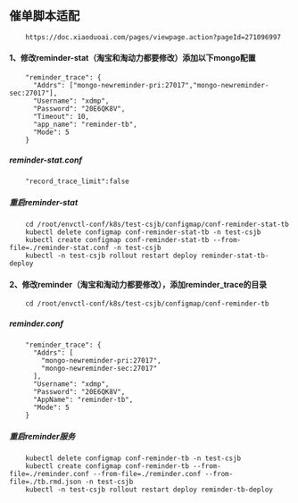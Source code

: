 ##      催单脚本适配
        https://doc.xiaoduoai.com/pages/viewpage.action?pageId=271096997
####   1、修改reminder-stat（淘宝和淘动力都要修改）添加以下mongo配置
        "reminder_trace": {
          "Addrs": ["mongo-newreminder-pri:27017","mongo-newreminder-sec:27017"],
          "Username": "xdmp",
          "Password": "20E6QK8V",
          "Timeout": 10,
          "app_name": "reminder-tb",
          "Mode": 5
        }
#####   reminder-stat.conf        
        "record_trace_limit":false
#####   重启reminder-stat
        cd /root/envctl-conf/k8s/test-csjb/configmap/conf-reminder-stat-tb
        kubectl delete configmap conf-reminder-stat-tb -n test-csjb
        kubectl create configmap conf-reminder-stat-tb --from-file=./reminder-stat.conf -n test-csjb
        kubectl -n test-csjb rollout restart deploy reminder-stat-tb-deploy
####   2、修改reminder（淘宝和淘动力都要修改），添加reminder_trace的目录
        cd /root/envctl-conf/k8s/test-csjb/configmap/conf-reminder-tb
#####   reminder.conf
        "reminder_trace": {
          "Addrs": [
            "mongo-newreminder-pri:27017",
            "mongo-newreminder-sec:27017"
          ],
          "Username": "xdmp",
          "Password": "20E6QK8V",
          "AppName": "reminder-tb",
          "Mode": 5
        }
#####   重启reminder服务
        kubectl delete configmap conf-reminder-tb -n test-csjb
        kubectl create configmap conf-reminder-tb --from-file=./reminder.conf --from-file=./reminder.conf --from-file=./tb.rmd.json -n test-csjb
        kubectl -n test-csjb rollout restart deploy reminder-tb-deploy  
        
